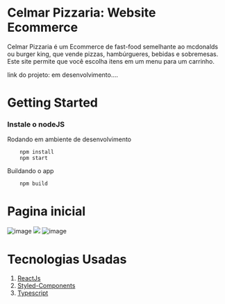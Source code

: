 # Celmar Pizzaria: Website Ecommerce


Celmar Pizzaria é um Ecommerce de fast-food semelhante ao mcdonalds ou burger king, que vende pizzas, hambúrgueres, bebidas e sobremesas. 
Este site permite que você escolha itens em um menu para um carrinho. 

link do projeto: em desenvolvimento....

# Getting Started

### Instale o nodeJS

Rodando em ambiente de desenvolvimento

        npm install 
        npm start

Buildando o app

        npm build


# Pagina inicial

![image](https://github.com/farciomernandes/celmar_pizzaria/assets/57499538/af1942ed-c8de-425d-8e19-f71dca35f09c)
![](assets/menu.png)
![image](https://github.com/farciomernandes/celmar_pizzaria/assets/57499538/631bff7a-b540-4b51-b9cf-bf74ec31f680)

# Tecnologias Usadas

1. [ReactJs](https://reactjs.org/)
2. [Styled-Components](https://styled-components.com/)
3. [Typescript](https://www.typescriptlang.org/)

